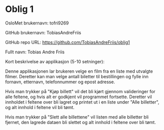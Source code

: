 Oblig 1
=======
OsloMet brukernavn: tofri9269

GitHub brukernavn: TobiasAndreFriis

GitHub repo URL: https://github.com/TobiasAndreFriis/oblig1

Fullt navn: Tobias Andre Friis

Kort beskrivelse av applikasjon (5-10 setninger):

Denne applikasjonen lar brukeren velge en film fra en liste med utvalgte filmer. Deretter kan man velge antall biletter til bestillingen og fylle inn fornavn, etternavn, telefonnummer og epost adresse.

Hvis man trykker på "Kjøp billett" vil det bli kjørt gjennom valideringer for alle feltene, og hvis alt er godkjent vil programmet fortsette. Deretter vil innholdet i feltene over bli lagret og printet ut i en liste under "Alle billetter", og alt innhold i feltene vil bli tømt.

Hvis man trykker på "Slett alle billettene" vil listen med alle billetter bli fjernet, den lagrede dataen bli slettet og alt innhold i feltene over bli tømt. 
